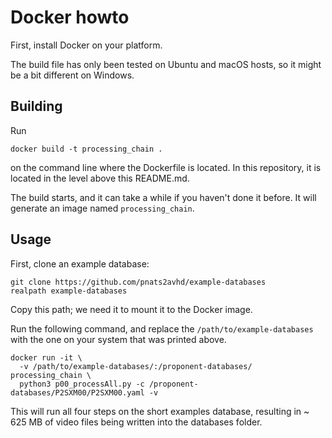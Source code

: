 # Docker howto

First, install Docker on your platform.

The build file has only been tested on Ubuntu and macOS hosts, so it might be a bit different on Windows.

## Building

Run  

```
docker build -t processing_chain .
```

on the command line where the Dockerfile is located. In this repository, it is located in the level above this README.md.

The build starts, and it can take a while if you haven't done it before. It will generate an image named `processing_chain`.

## Usage

First, clone an example database:

```
git clone https://github.com/pnats2avhd/example-databases
realpath example-databases
```

Copy this path; we need it to mount it to the Docker image.

Run the following command, and replace the `/path/to/example-databases` with the one on your system that was printed above.

```
docker run -it \
  -v /path/to/example-databases/:/proponent-databases/ processing_chain \
  python3 p00_processAll.py -c /proponent-databases/P2SXM00/P2SXM00.yaml -v
```

This will run all four steps on the short examples database, resulting in ~ 625 MB of video files being written into the databases folder.
